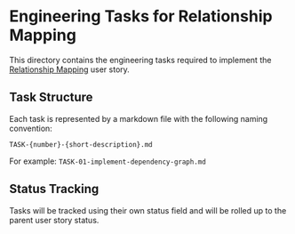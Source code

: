 # Engineering Tasks for Relationship Mapping

This directory contains the engineering tasks required to implement the [Relationship Mapping](../05-relationship-mapping.md) user story.

## Task Structure

Each task is represented by a markdown file with the following naming convention:

```
TASK-{number}-{short-description}.md
```

For example: `TASK-01-implement-dependency-graph.md`

## Status Tracking

Tasks will be tracked using their own status field and will be rolled up to the parent user story status.